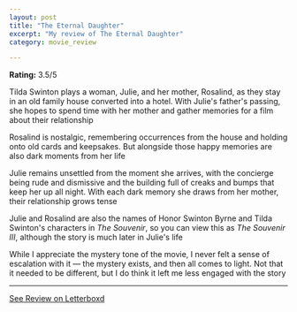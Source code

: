 ```yaml
---
layout: post
title: "The Eternal Daughter"
excerpt: "My review of The Eternal Daughter"
category: movie_review

---
```


**Rating:** 3.5/5

Tilda Swinton plays a woman, Julie, and her mother, Rosalind, as they stay in an old family house converted into a hotel. With Julie's father's passing, she hopes to spend time with her mother and gather memories for a film about their relationship

Rosalind is nostalgic, remembering occurrences from the house and holding onto old cards and keepsakes. But alongside those happy memories are also dark moments from her life

Julie remains unsettled from the moment she arrives, with the concierge being rude and dismissive and the building full of creaks and bumps that keep her up all night. With each dark memory she draws from her mother, their relationship grows tense

Julie and Rosalind are also the names of Honor Swinton Byrne and Tilda Swinton's characters in <i>The Souvenir</i>, so you can view this as <i>The Souvenir III</i>, although the story is much later in Julie's life

While I appreciate the mystery tone of the movie, I never felt a sense of escalation with it — the mystery exists, and then all comes to light. Not that it needed to be different, but I do think it left me less engaged with the story

<hr>

[See Review on Letterboxd](https://boxd.it/4JzcTz)
